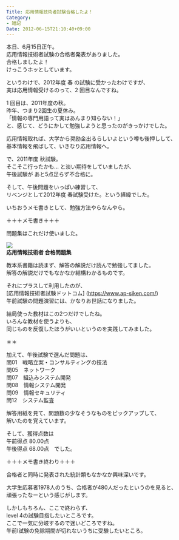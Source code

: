 ```yaml
---
Title: 応用情報技術者試験合格したよ！
Category:
- 雑記
Date: 2012-06-15T21:10:40+09:00
---
```


本日、6月15日正午。  
応用情報技術者試験の合格者発表がありました。  
合格しましたよ！  
けっこうホッとしています。  
  

というわけで、2012年度 春 の試験に受かったわけですが、  
実は応用情報受けるのって、2 回目なんですね。  

1 回目は、2011年度の秋。  
昨年、つまり2回生の夏休み。  
「情報の専門用語って実はあんまり知らない！」  
と、感じて、どうにかして勉強しようと思ったのがきっかけでした。  

応用情報取れば、大学から奨励金出るらしいよという噂も後押しして、  
基本情報を飛ばして、いきなり応用情報へ。  

で、2011年度 秋試験。  
そこそこ行ったかも... と淡い期待をしていましたが、  
午後試験が あと5点足らず不合格に。  

そして、午後問題をいっぱい練習して、  
リベンジとして2012年度 春試験受けた。という経緯でした。  
  

いちおうメモ書きとして、勉強方法やらなんやら。  

＋＋＋メモ書き＋＋＋  

問題集はこれだけ使いました。  

<a href="https://www.amazon.co.jp/gp/product/4798124265?ie=UTF8&linkCode=li2&tag=ab1025-22&linkId=a8f27788ba915d56916d9c40d7e374a4&language=ja_JP&ref_=as_li_ss_il" target="_blank"><img border="0" src="//ws-fe.  amazon-adsystem.com/widgets/q?_encoding=UTF8&ASIN=4798124265&Format=_SL160_&ID=AsinImage&MarketPlace=JP&ServiceVersion=20070822&WS=1&tag=ab1025-22&language=ja_JP" ></a><img src="https://ir-jp.amazon-adsystem.com/e/ir?  t=ab1025-22&language=ja_JP&l=li2&o=9&a=4798124265" width="1" height="1" border="0" alt="" style="border:none !important; margin:0px !important;" />  
<b>応用情報技術者 合格問題集</b>  

教本系書籍は読まず、解答の解説だけ読んで勉強してました。  
解答の解説だけでもなかなか結構わかるものです。  

それにプラスして利用したのが、  
[応用情報技術者試験ドットコム] (https://www.ap-siken.com/)  
午前試験の問題演習には、かなりお世話になりました。  

結局使った教材はこの2つだけでしたね。  
いろんな教材を使うよりも、  
同じものを反復したほうがいいというのを実践してみました。  
  

＊＊  

加えて、午後試験で選んだ問題は、  
問01　戦略立案・コンサルティングの技法  
問05　ネットワーク  
問07　組込みシステム開発  
問08　情報システム開発  
問09　情報セキュリティ  
問12　システム監査  

解答用紙を見て、問題数の少なそうなものをピックアップして、  
解いたのを覚えています。  
  

そして、獲得点数は  
午前得点 80.00点  
午後得点 68.00点　でした。  

＋＋＋メモ書き終わり＋＋＋  
  

合格者と同時に発表された統計類もなかなか興味深いです。  

大学生応募者1978人のうち、合格者が480人だったというのを見ると、  
頑張ったなーという感じがします。  
  

しかしもちろん、ここで終わらず、  
level 4の試験目指したいところです。  
ここで一気に分岐するので迷いどころですね。  
午前Ⅰ試験の免除期間が切れないうちに受験したいところ。  
